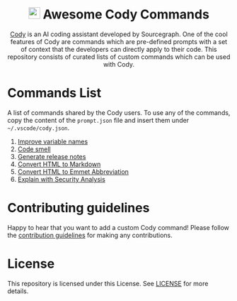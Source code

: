<div align=center>

# <img src="https://storage.googleapis.com/sourcegraph-assets/cody/20230417/logomark-default.svg" width="26"> Awesome Cody Commands

[Cody](https://about.sourcegraph.com/cody) is an AI coding assistant developed by Sourcegraph. One of the cool features of Cody are commands which are pre-defined prompts with a set of context that the developers can directly apply to their code. This repository consists of curated lists of custom commands which can be used with Cody. 

</div>

# Commands List

A list of commands shared by the Cody users. To use any of the commands, copy the content of the `prompt.json` file and insert them under `~/.vscode/cody.json`. 

1. [Improve variable names](./improve-variable-names/)
1. [Code smell](./code-smell/)
1. [Generate release notes](./generate-release-notes/)
1. [Convert HTML to Markdown](./html-to-markdown/)
1. [Convert HTML to Emmet Abbreviation](./html-to-emmet-abbr/)
1. [Explain with Security Analysis](./explain-with-security/)


# Contributing guidelines

Happy to hear that you want to add a custom Cody command! Please follow the [contribution guidelines](./CONTRIBUTING.md) for making any contributions.

# License   
This repository is licensed under this License. See [LICENSE](./LICENSE) for more details.
